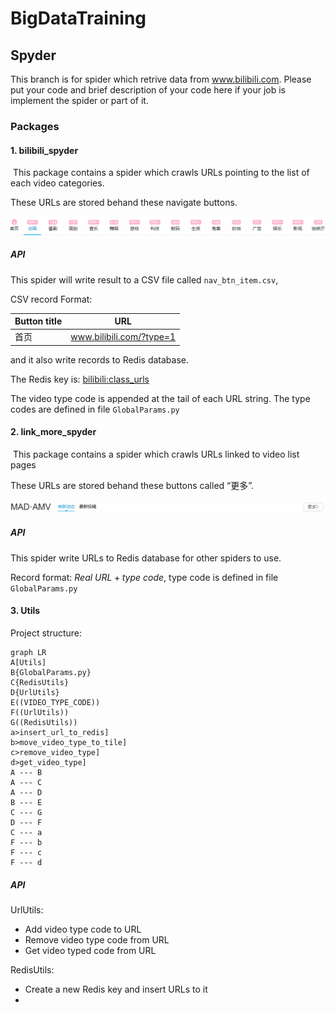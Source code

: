 # BigDataTraining

## Spyder

This branch is for spider which retrive data from www.bilibili.com. Please put your code and brief description of your code here if your job is implement the spider or part of it.

### Packages

#### 1. bilibili_spyder

​	This package contains a spider which crawls URLs pointing to the list of each video categories.

These URLs are stored behand these navigate buttons.

![1561287463179](1561287463179.png)

##### API

This spider will write result to a CSV file called `nav_btn_item.csv`, 

CSV record Format:

| Button title | URL                      |
| ------------ | ------------------------ |
| 首页         | www.bilibili.com/?type=1 |

and it also write records to Redis database.

The Redis key is: <u>bilibili:class_urls</u>

The video type code is appended at the tail of each URL string. The type codes are defined in file 	`GlobalParams.py`

#### 2. link_more_spyder

​	This package contains a spider which crawls URLs linked to video list pages

These URLs are stored behand these buttons called “更多”.

![1561429028834](1561429028834.png)

##### API

This spider write URLs to Redis database for other spiders to use.

Record format: $Real\ URL + type\ code​$, type code is defined in file `GlobalParams.py`


#### 3. Utils

Project structure:

```mermaid
graph LR
A[Utils]
B{GlobalParams.py}
C{RedisUtils}
D{UrlUtils}
E((VIDEO_TYPE_CODE))
F((UrlUtils))
G((RedisUtils))
a>insert_url_to_redis]
b>move_video_type_to_tile]
c>remove_video_type]
d>get_video_type]
A --- B
A --- C
A --- D
B --- E
C --- G
D --- F
C --- a
F --- b
F --- c
F --- d
```



##### API

UrlUtils: 

- Add video type code to URL
- Remove video type code from URL
- Get video typed code from URL

RedisUtils:

- Create a new Redis key and insert URLs to it
- 